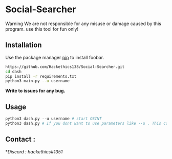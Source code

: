 # Social-Searcher
Warning  We are not responsible for any misuse or damage caused by this program. use this tool for fun only!


## Installation

Use the package manager [pip](https://pip.pypa.io/en/stable/) to install foobar.

```bash
https://github.com/Hackethics138/Social-Searcher.git
cd dash
pip install -r requirements.txt
python3 main.py --u username
```
**Write to issues for any bug.**
## Usage

```python
python3 dash.py --u username # start OSINT
python3 dash.py # If you dont want to use parameters like --u . This command Will ask you username and It will start to scan... Good Luck
```
## Contact : 
**Discord : hackethics#1351*
